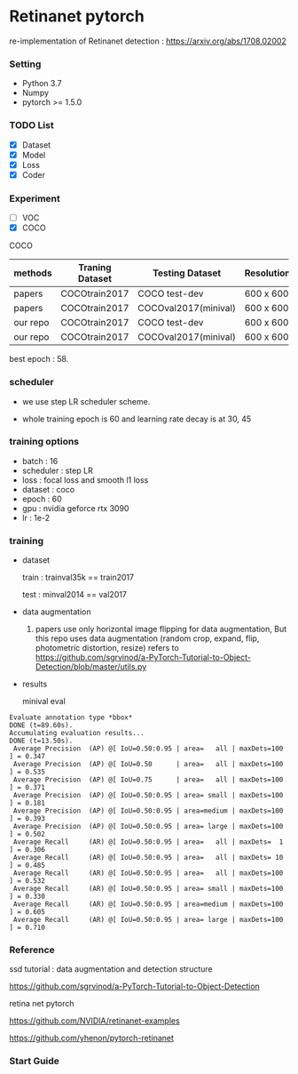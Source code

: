 # Retinanet pytorch

re-implementation of Retinanet detection : https://arxiv.org/abs/1708.02002

### Setting

- Python 3.7
- Numpy
- pytorch >= 1.5.0 

### TODO List

- [x] Dataset
- [x] Model
- [x] Loss
- [X] Coder

### Experiment
- [ ] VOC 
- [x] COCO 

COCO

|methods     | Traning Dataset   |    Testing Dataset     | Resolution | AP        |AP50     |AP75    |Time | Fps  |
|------------|-------------------| ---------------------- | ---------- | --------- |---------|--------| ----| ---- |
|papers      | COCOtrain2017     |  COCO test-dev         | 600 x 600  |  34.0     |52.5     |36.5    |98   |10.20 |
|papers      | COCOtrain2017     |  COCOval2017(minival)  | 600 x 600  |  34.3     |53.2     |36.9    |98   |10.20 |
|our repo    | COCOtrain2017     |  COCO test-dev         | 600 x 600  |**34.7**   |**53.6** |**37.3**|67   |14.85 |
|our repo    | COCOtrain2017     |  COCOval2017(minival)  | 600 x 600  |**34.7**   |**53.5** |**37.1**|67   |14.85 |


best epoch : 58.

### scheduler

- we use step LR scheduler scheme.

- whole training epoch is 60 and learning rate decay is at 30, 45

### training options

- batch : 16
- scheduler : step LR
- loss : focal loss and smooth l1 loss
- dataset : coco
- epoch : 60
- gpu : nvidia geforce rtx 3090
- lr : 1e-2

### training

- dataset

    train : trainval35k == train2017

    test : minval2014 == val2017

- data augmentation

    1. papers use only horizontal image flipping for data augmentation, But this repo uses data augmentation 
    (random crop, expand, flip, photometric distortion, resize)
    refers to https://github.com/sgrvinod/a-PyTorch-Tutorial-to-Object-Detection/blob/master/utils.py

- results

    minival eval
```
Evaluate annotation type *bbox*
DONE (t=89.60s).
Accumulating evaluation results...
DONE (t=13.50s).
 Average Precision  (AP) @[ IoU=0.50:0.95 | area=   all | maxDets=100 ] = 0.347
 Average Precision  (AP) @[ IoU=0.50      | area=   all | maxDets=100 ] = 0.535
 Average Precision  (AP) @[ IoU=0.75      | area=   all | maxDets=100 ] = 0.371
 Average Precision  (AP) @[ IoU=0.50:0.95 | area= small | maxDets=100 ] = 0.181
 Average Precision  (AP) @[ IoU=0.50:0.95 | area=medium | maxDets=100 ] = 0.393
 Average Precision  (AP) @[ IoU=0.50:0.95 | area= large | maxDets=100 ] = 0.502
 Average Recall     (AR) @[ IoU=0.50:0.95 | area=   all | maxDets=  1 ] = 0.306
 Average Recall     (AR) @[ IoU=0.50:0.95 | area=   all | maxDets= 10 ] = 0.485
 Average Recall     (AR) @[ IoU=0.50:0.95 | area=   all | maxDets=100 ] = 0.532
 Average Recall     (AR) @[ IoU=0.50:0.95 | area= small | maxDets=100 ] = 0.330
 Average Recall     (AR) @[ IoU=0.50:0.95 | area=medium | maxDets=100 ] = 0.605
 Average Recall     (AR) @[ IoU=0.50:0.95 | area= large | maxDets=100 ] = 0.710
```

### Reference

ssd tutorial : data augmentation and detection structure

https://github.com/sgrvinod/a-PyTorch-Tutorial-to-Object-Detection

retina net pytorch

https://github.com/NVIDIA/retinanet-examples

https://github.com/yhenon/pytorch-retinanet

### Start Guide


